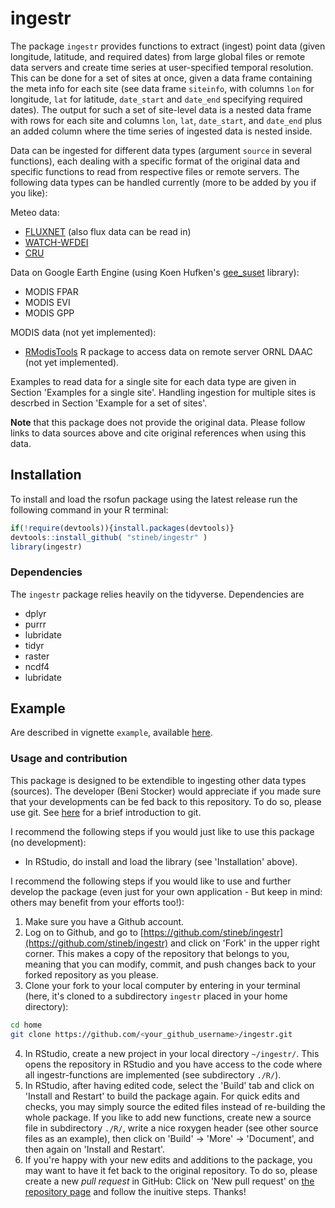 # ingestr

The package `ingestr` provides functions to extract (ingest) point data (given longitude, latitude, and required dates) from large global files or remote data servers and create time series at user-specified temporal resolution. This can be done for a set of sites at once, given a data frame containing the meta info for each site (see data frame `siteinfo`, with columns `lon` for longitude, `lat` for latitude, `date_start` and `date_end` specifying required dates). The output for such a set of site-level data is a nested data frame with rows for each site and columns `lon`, `lat`, `date_start`, and `date_end` plus an added column where the time series of ingested data is nested inside.

Data can be ingested for different data types (argument `source` in several functions), each dealing with a specific format of the original data and specific functions to read from respective files or remote servers. The following data types can be handled currently (more to be added by you if you like):

Meteo data:

  - [FLUXNET](https://fluxnet.fluxdata.org/data/fluxnet2015-dataset/) (also flux data can be read in)
  - [WATCH-WFDEI](http://www.eu-watch.org/data_availability)
  - [CRU](https://crudata.uea.ac.uk/cru/data/hrg/)

Data on Google Earth Engine (using Koen Hufken's [gee_suset](https://khufkens.github.io/gee_subset/) library):

  - MODIS FPAR
  - MODIS EVI
  - MODIS GPP

MODIS data (not yet implemented):

  - [RModisTools](https://docs.ropensci.org/MODISTools/) R package to access data on remote server ORNL DAAC (not yet implemented).
  
Examples to read data for a single site for each data type are given in Section 'Examples for a single site'. Handling ingestion for multiple sites is descrbed in Section 'Example for a set of sites'.

**Note** that this package does not provide the original data. Please follow links to data sources above and cite original references when using this data.

## Installation

To install and load the rsofun package using the latest release run the following command in your R terminal: 
```r
if(!require(devtools)){install.packages(devtools)}
devtools::install_github( "stineb/ingestr" )
library(ingestr)
```

### Dependencies

The `ingestr` package relies heavily on the tidyverse. Dependencies are 

- dplyr
- purrr
- lubridate
- tidyr
- raster
- ncdf4
- lubridate

## Example

Are described in vignette `example`, available [here](https://rpubs.com/stineb/ingestr). 

### Usage and contribution

This package is designed to be extendible to ingesting other data types (sources). The developer (Beni Stocker) would appreciate if you made sure that your developments can be fed back to this repository. To do so, please use git. See [here](http://rogerdudler.github.io/git-guide/) for a brief introduction to git. 

I recommend the following steps if you would just like to use this package (no development):

- In RStudio, do install and load the library (see 'Installation' above).

I recommend the following steps if you would like to use and further develop the package (even just for your own application - But keep in mind: others may benefit from your efforts too!):

1. Make sure you have a Github account.
2. Log on to Github, and go to [https://github.com/stineb/ingestr](https://github.com/stineb/ingestr) and click on 'Fork' in the upper right corner. This makes a copy of the repository that belongs to you, meaning that you can modify, commit, and push changes back to your forked repository as you please.
3. Clone your fork to your local computer by entering in your terminal (here, it's cloned to a subdirectory `ingestr` placed in your home directory):
```sh
cd home
git clone https://github.com/<your_github_username>/ingestr.git
```
4. In RStudio, create a new project in your local directory `~/ingestr/`. This opens the repository in RStudio and you have access to the code where all ingestr-functions are implemented (see subdirectory `./R/`).
5. In RStudio, after having edited code, select the 'Build' tab and click on 'Install and Restart' to build the package again. For quick edits and checks, you may simply source the edited files instead of re-building the whole package. If you like to add new functions, create new a source file in subdirectory `./R/`, write a nice roxygen header (see other source files as an example), then click on 'Build' -> 'More' -> 'Document', and then again on 'Install and Restart'.
6. If you're happy with your new edits and additions to the package, you may want to have it fet back to the original repository. To do so, please create a new *pull request* in GitHub: Click on 'New pull request' on [the repository page](https://github.com/stineb/ingestr) and follow the inuitive steps. Thanks!


